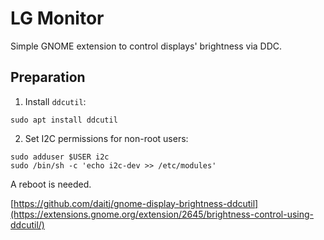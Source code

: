 # LG Monitor

Simple GNOME extension to control displays' brightness via DDC.

## Preparation

1. Install `ddcutil`: 

```shell
sudo apt install ddcutil
```

2. Set I2C permissions for non-root users: 

```shell
sudo adduser $USER i2c
sudo /bin/sh -c 'echo i2c-dev >> /etc/modules'
```
A reboot is needed.

[https://github.com/daitj/gnome-display-brightness-ddcutil](https://extensions.gnome.org/extension/2645/brightness-control-using-ddcutil/)
